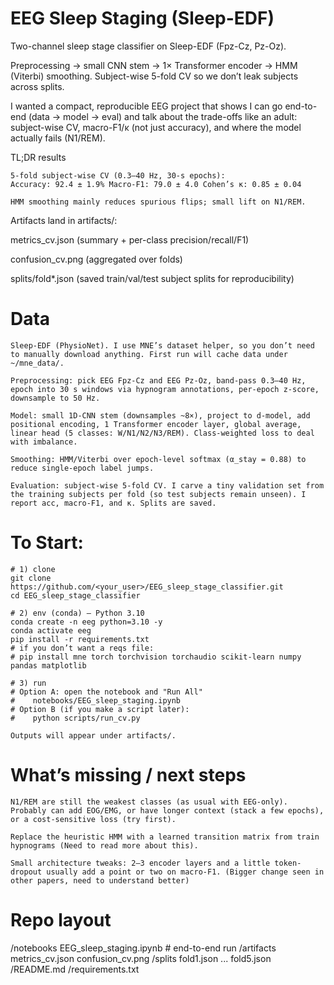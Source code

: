 # EEG Sleep Staging (Sleep-EDF)

Two-channel sleep stage classifier on Sleep-EDF (Fpz-Cz, Pz-Oz).

Preprocessing → small CNN stem → 1× Transformer encoder → HMM (Viterbi) smoothing. Subject-wise 5-fold CV so we don’t leak subjects across splits.

I wanted a compact, reproducible EEG project that shows I can go end-to-end (data → model → eval) and talk about the trade-offs like an adult: subject-wise CV, macro-F1/κ (not just accuracy), and where the model actually fails (N1/REM).

TL;DR results

    5-fold subject-wise CV (0.3–40 Hz, 30-s epochs):
    Accuracy: 92.4 ± 1.9% Macro-F1: 79.0 ± 4.0 Cohen’s κ: 0.85 ± 0.04

    HMM smoothing mainly reduces spurious flips; small lift on N1/REM.

Artifacts land in artifacts/:

metrics_cv.json (summary + per-class precision/recall/F1)

confusion_cv.png (aggregated over folds)

splits/fold*.json (saved train/val/test subject splits for reproducibility)

# Data

    Sleep-EDF (PhysioNet). I use MNE’s dataset helper, so you don’t need to manually download anything. First run will cache data under ~/mne_data/.

    Preprocessing: pick EEG Fpz-Cz and EEG Pz-Oz, band-pass 0.3–40 Hz, epoch into 30 s windows via hypnogram annotations, per-epoch z-score, downsample to 50 Hz.

    Model: small 1D-CNN stem (downsamples ~8×), project to d-model, add positional encoding, 1 Transformer encoder layer, global average, linear head (5 classes: W/N1/N2/N3/REM). Class-weighted loss to deal with imbalance.

    Smoothing: HMM/Viterbi over epoch-level softmax (α_stay = 0.88) to reduce single-epoch label jumps.

    Evaluation: subject-wise 5-fold CV. I carve a tiny validation set from the training subjects per fold (so test subjects remain unseen). I report acc, macro-F1, and κ. Splits are saved.


# To Start:

    # 1) clone
    git clone https://github.com/<your_user>/EEG_sleep_stage_classifier.git
    cd EEG_sleep_stage_classifier

    # 2) env (conda) – Python 3.10
    conda create -n eeg python=3.10 -y
    conda activate eeg
    pip install -r requirements.txt
    # if you don’t want a reqs file:
    # pip install mne torch torchvision torchaudio scikit-learn numpy pandas matplotlib

    # 3) run
    # Option A: open the notebook and "Run All"
    #    notebooks/EEG_sleep_staging.ipynb
    # Option B (if you make a script later):
    #    python scripts/run_cv.py

    Outputs will appear under artifacts/.


# What’s missing / next steps

    N1/REM are still the weakest classes (as usual with EEG-only). Probably can add EOG/EMG, or have longer context (stack a few epochs), or a cost-sensitive loss (try first).

    Replace the heuristic HMM with a learned transition matrix from train hypnograms (Need to read more about this).

    Small architecture tweaks: 2–3 encoder layers and a little token-dropout usually add a point or two on macro-F1. (Bigger change seen in other papers, need to understand better)

# Repo layout

/notebooks
  EEG_sleep_staging.ipynb     # end-to-end run
/artifacts
  metrics_cv.json
  confusion_cv.png
  /splits
    fold1.json ... fold5.json
/README.md
/requirements.txt
